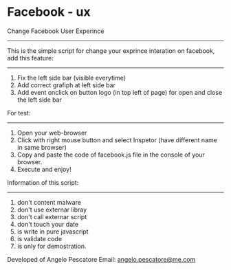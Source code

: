 Facebook - ux
=============

Change Facebook User Experince
******************************

This is the simple script for change your exprince interation on facebook, 
add this feature:
****************
1) Fix the left side bar (visible everytime)
2) Add correct grafiph at left side bar
3) Add event onclick on button logo (in top left of page) for open and close the left side bar


For test:
*********
1) Open your web-browser
2) Click with right mouse button and select Inspetor (have different name in same browser)
3) Copy and paste the code of facebook.js file in the console of your browser.
4) Execute and enjoy!


Information of this script:
***************************
1) don't content malware 
2) don't use externar libray
3) don't call externar script
4) don't touch your date
5) is write in pure javascript
6) is validate code
6) is only for demostration.

Developed of Angelo Pescatore
Email: angelo.pescatore@me.com

